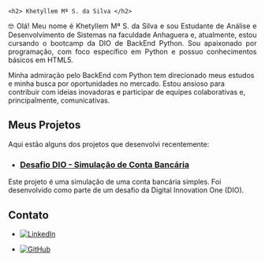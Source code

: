     <h2> Khetyllem Mª S. da Silva </h2>

<p align="justify">
  🤓 Olá! Meu nome é Khetyllem Mª S. da Silva e sou Estudante de Análise e Desenvolvimento de Sistemas na faculdade Anhaguera e, atualmente, estou cursando o bootcamp da DIO de BackEnd Python. Sou apaixonado por programação, com foco específico em Python e possuo conhecimentos básicos em HTML5.

  Minha admiração pelo BackEnd com Python tem direcionado meus estudos e minha busca por oportunidades no mercado. Estou ansioso para contribuir com ideias inovadoras e participar de equipes colaborativas e, principalmente, comunicativas.
</p>


## Meus Projetos

Aqui estão alguns dos projetos que desenvolvi recentemente:

* ### [Desafio DIO - Simulação de Conta Bancária](https://github.com/khetyllem/desafio_banco_python.git)
Este projeto é uma simulação de uma conta bancária simples. Foi desenvolvido como parte de um desafio da Digital Innovation One (DIO).



## Contato
- [![LinkedIn](https://img.shields.io/badge/-LinkedIn-6633CC?style=for-the-badge&logo=linkedin&logoColor=#993399)](https://www.linkedin.com/in/khetyllem-maria-s-silva-473879228/)

- [![GitHub](https://img.shields.io/badge/-GitHub-333333?style=for-the-badge&logo=github&logoColor=#993399)](https://github.com/khetyllem)
